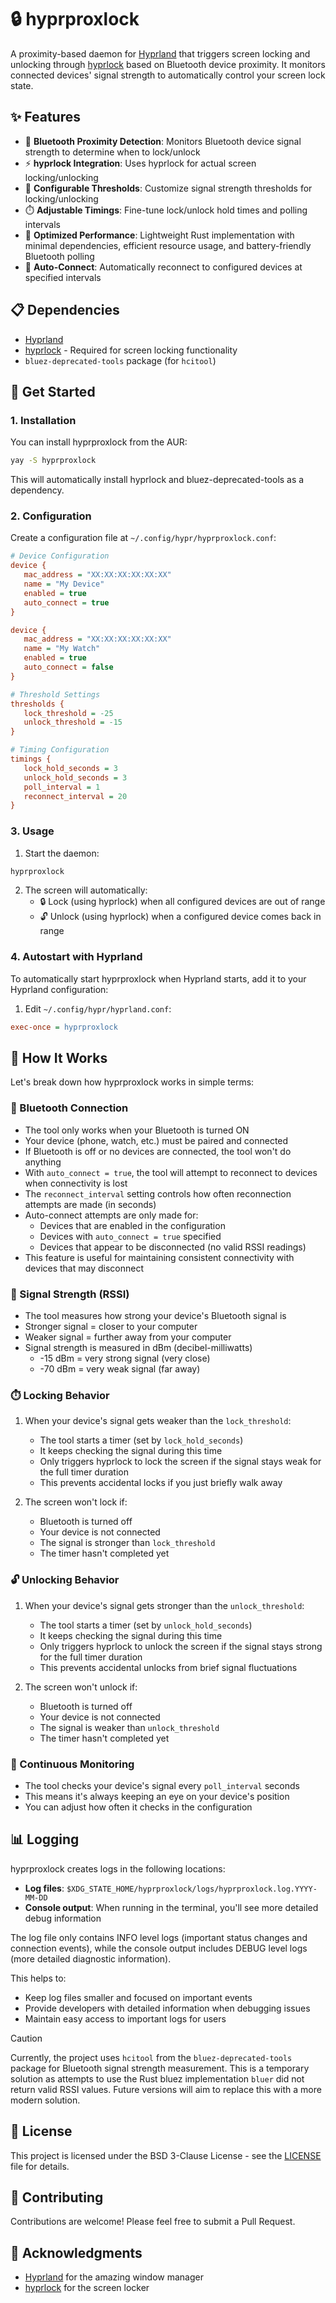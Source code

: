 # 🔒 hyprproxlock

A proximity-based daemon for [Hyprland](https://hyprland.org/) that triggers screen locking and unlocking through [hyprlock](https://github.com/hyprwm/hyprlock) based on Bluetooth device proximity. It monitors connected devices' signal strength to automatically control your screen lock state.

## ✨ Features

- 🔵 **Bluetooth Proximity Detection**: Monitors Bluetooth device signal strength to determine when to lock/unlock
- ⚡ **hyprlock Integration**: Uses hyprlock for actual screen locking/unlocking
- 🔄 **Configurable Thresholds**: Customize signal strength thresholds for locking/unlocking
- ⏱️ **Adjustable Timings**: Fine-tune lock/unlock hold times and polling intervals
- 🚀 **Optimized Performance**: Lightweight Rust implementation with minimal dependencies, efficient resource usage, and battery-friendly Bluetooth polling
- 🔌 **Auto-Connect**: Automatically reconnect to configured devices at specified intervals

## 📋 Dependencies

- [Hyprland](https://hyprland.org/)
- [hyprlock](https://github.com/hyprwm/hyprlock) - Required for screen locking functionality
- `bluez-deprecated-tools` package (for `hcitool`)

## 🚀 Get Started

### 1. Installation
You can install hyprproxlock from the AUR:

```bash
yay -S hyprproxlock
```

This will automatically install hyprlock and bluez-deprecated-tools as a dependency.

### 2. Configuration

Create a configuration file at `~/.config/hypr/hyprproxlock.conf`:

```ini
# Device Configuration
device {
   mac_address = "XX:XX:XX:XX:XX:XX"
   name = "My Device"
   enabled = true
   auto_connect = true
}

device {
   mac_address = "XX:XX:XX:XX:XX:XX"
   name = "My Watch"
   enabled = true
   auto_connect = false
}

# Threshold Settings
thresholds {
   lock_threshold = -25
   unlock_threshold = -15
}

# Timing Configuration
timings {
   lock_hold_seconds = 3
   unlock_hold_seconds = 3
   poll_interval = 1
   reconnect_interval = 20
}
```

### 3. Usage

1. Start the daemon:

```bash
hyprproxlock
```

2. The screen will automatically:
   - 🔒 Lock (using hyprlock) when all configured devices are out of range
   - 🔓 Unlock (using hyprlock) when a configured device comes back in range

### 4. Autostart with Hyprland

To automatically start hyprproxlock when Hyprland starts, add it to your Hyprland configuration:

1. Edit `~/.config/hypr/hyprland.conf`:
```ini
exec-once = hyprproxlock
```

## 🤔 How It Works

Let's break down how hyprproxlock works in simple terms:

### 🔵 Bluetooth Connection
- The tool only works when your Bluetooth is turned ON
- Your device (phone, watch, etc.) must be paired and connected
- If Bluetooth is off or no devices are connected, the tool won't do anything
- With `auto_connect = true`, the tool will attempt to reconnect to devices when connectivity is lost
- The `reconnect_interval` setting controls how often reconnection attempts are made (in seconds)
- Auto-connect attempts are only made for:
  - Devices that are enabled in the configuration
  - Devices with `auto_connect = true` specified
  - Devices that appear to be disconnected (no valid RSSI readings)
- This feature is useful for maintaining consistent connectivity with devices that may disconnect

### 📶 Signal Strength (RSSI)
- The tool measures how strong your device's Bluetooth signal is
- Stronger signal = closer to your computer
- Weaker signal = further away from your computer
- Signal strength is measured in dBm (decibel-milliwatts)
  - -15 dBm = very strong signal (very close)
  - -70 dBm = very weak signal (far away)

### ⏱️ Locking Behavior
1. When your device's signal gets weaker than the `lock_threshold`:
   - The tool starts a timer (set by `lock_hold_seconds`)
   - It keeps checking the signal during this time
   - Only triggers hyprlock to lock the screen if the signal stays weak for the full timer duration
   - This prevents accidental locks if you just briefly walk away

2. The screen won't lock if:
   - Bluetooth is turned off
   - Your device is not connected
   - The signal is stronger than `lock_threshold`
   - The timer hasn't completed yet

### 🔓 Unlocking Behavior
1. When your device's signal gets stronger than the `unlock_threshold`:
   - The tool starts a timer (set by `unlock_hold_seconds`)
   - It keeps checking the signal during this time
   - Only triggers hyprlock to unlock the screen if the signal stays strong for the full timer duration
   - This prevents accidental unlocks from brief signal fluctuations

2. The screen won't unlock if:
   - Bluetooth is turned off
   - Your device is not connected
   - The signal is weaker than `unlock_threshold`
   - The timer hasn't completed yet

### 🔄 Continuous Monitoring
- The tool checks your device's signal every `poll_interval` seconds
- This means it's always keeping an eye on your device's position
- You can adjust how often it checks in the configuration

## 📊 Logging

hyprproxlock creates logs in the following locations:
- **Log files**: `$XDG_STATE_HOME/hyprproxlock/logs/hyprproxlock.log.YYYY-MM-DD`
- **Console output**: When running in the terminal, you'll see more detailed debug information

The log file only contains INFO level logs (important status changes and connection events), while the console output includes DEBUG level logs (more detailed diagnostic information).

This helps to:
- Keep log files smaller and focused on important events
- Provide developers with detailed information when debugging issues
- Maintain easy access to important logs for users 

> [!CAUTION]
> Currently, the project uses `hcitool` from the `bluez-deprecated-tools` package for Bluetooth signal strength measurement. This is a temporary solution as attempts to use the Rust bluez implementation `bluer` did not return valid RSSI values. Future versions will aim to replace this with a more modern solution.


## 📝 License

This project is licensed under the BSD 3-Clause License - see the [LICENSE](LICENSE) file for details.

## 🤝 Contributing

Contributions are welcome! Please feel free to submit a Pull Request.

## 🙏 Acknowledgments

- [Hyprland](https://hyprland.org/) for the amazing window manager
- [hyprlock](https://github.com/hyprwm/hyprlock) for the screen locker

